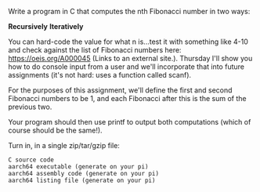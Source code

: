 Write a program in C that computes the nth Fibonacci number in two ways:

**Recursively**
**Iteratively**

You can hard-code the value for what n is...test it with something like 4-10 and check against the list of Fibonacci numbers here: https://oeis.org/A000045 (Links to an external site.).  Thursday I'll show you how to do console input from a user and we'll incorporate that into future assignments (it's not hard: uses a function called scanf).

For the purposes of this assignment, we'll define the first and second Fibonacci numbers to be 1, and each Fibonacci after this is the sum of the previous two.

Your program should then use printf to output both computations (which of course should be the same!).

Turn in, in a single zip/tar/gzip file:

    C source code
    aarch64 executable (generate on your pi)
    aarch64 assembly code (generate on your pi)
    aarch64 listing file (generate on your pi)
